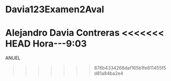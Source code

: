 # Davia123Examen2Aval

Alejandro Davia Contreras
<<<<<<< HEAD
Hora---9:03
=======
ANUEL

> > > > > > > 876b4334268daf165b1fe811455f5d81a84ba2e4
